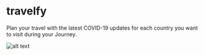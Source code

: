 # travelfy

Plan your travel with the latest COVID-19 updates for each country you want to visit during your Journey.


![alt text](https://github.com/slavic18/travelfy/blob/master/images/image.jpg?raw=true)
